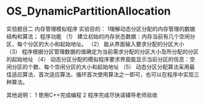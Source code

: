 # OS_DynamicPartitionAllocation
实验题目二
内存管理模拟程序
实验目的：
1理解动态分区分配的内存管理的数据结构和算法；
程序功能
（1）	建立初始的内存状态数据：内存当前有几个空闲分区，每个分区的大小和起始地址。
（2）	能从界面输入要求分配的分区大小
（3）	程序根据分区管理数据的值确定为当前需求分配的分区大小及所分配的分区的起始地址
（4）	动态分区分配的模拟程序要求界面能显示当前分区的信息：空闲分区的个数、每个空闲分区的大小和起始地址
（5）	动态分区分配算法采用最佳适应算法、首次适应算法、循环首次使用算法之一即可，也可以在程序中实现三种算法。

其他说明：
1 使用C++完成编程
2 程序完成尽快请辅导老师验收
